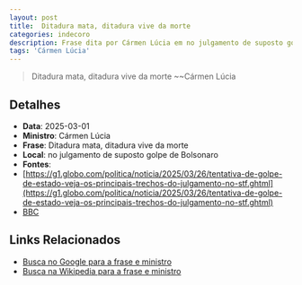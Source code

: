 ```yaml
---
layout: post
title:  Ditadura mata, ditadura vive da morte
categories: indecoro
description: Frase dita por Cármen Lúcia em no julgamento de suposto golpe de Bolsonaro
tags: 'Cármen Lúcia'
---
```


> Ditadura mata, ditadura vive da morte
> ~~Cármen Lúcia

## Detalhes
- **Data**: 2025-03-01
- **Ministro**: Cármen Lúcia
- **Frase**: Ditadura mata, ditadura vive da morte
- **Local**: no julgamento de suposto golpe de Bolsonaro
- **Fontes**:
- [https://g1.globo.com/politica/noticia/2025/03/26/tentativa-de-golpe-de-estado-veja-os-principais-trechos-do-julgamento-no-stf.ghtml](https://g1.globo.com/politica/noticia/2025/03/26/tentativa-de-golpe-de-estado-veja-os-principais-trechos-do-julgamento-no-stf.ghtml)
- [BBC](BBC)

## Links Relacionados
- [Busca no Google para a frase e ministro](https://www.google.com/search?q=%22C%C3%A1rmen%20L%C3%BAcia%22%2BDitadura%20mata%2C%20ditadura%20vive%20da%20morte%2Bno%20julgamento%20de%20suposto%20golpe%20de%20Bolsonaro)
- [Busca na Wikipedia para a frase e ministro](https://en.wikipedia.org/w/index.php?search=%22C%C3%A1rmen%20L%C3%BAcia%22%2BDitadura%20mata%2C%20ditadura%20vive%20da%20morte%2Bno%20julgamento%20de%20suposto%20golpe%20de%20Bolsonaro)
